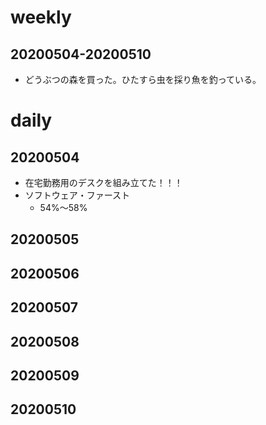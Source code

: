 # weekly
## 20200504-20200510
* どうぶつの森を買った。ひたすら虫を採り魚を釣っている。

# daily
## 20200504
* 在宅勤務用のデスクを組み立てた！！！
* ソフトウェア・ファースト
  * 54%〜58%

## 20200505

## 20200506

## 20200507

## 20200508

## 20200509

## 20200510

